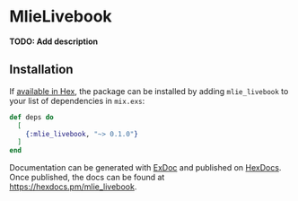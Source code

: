 # MlieLivebook

**TODO: Add description**

## Installation

If [available in Hex](https://hex.pm/docs/publish), the package can be installed
by adding `mlie_livebook` to your list of dependencies in `mix.exs`:

```elixir
def deps do
  [
    {:mlie_livebook, "~> 0.1.0"}
  ]
end
```

Documentation can be generated with [ExDoc](https://github.com/elixir-lang/ex_doc)
and published on [HexDocs](https://hexdocs.pm). Once published, the docs can
be found at <https://hexdocs.pm/mlie_livebook>.

